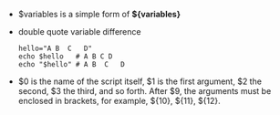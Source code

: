 * \$variables is a simple form of **${variables}**

* double quote variable difference
  ```console
  hello="A B  C   D"
  echo $hello   # A B C D
  echo "$hello" # A B  C   D
  ```
* \$0 is the name of the script itself, \$1 is the first argument, \$2 the second, \$3 the third, and so forth. After \$9, the arguments must be enclosed in brackets, for example, \${10}, \${11}, \${12}.

